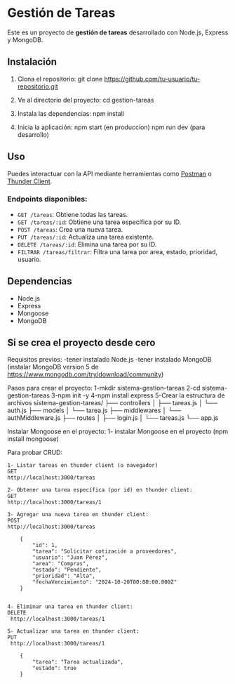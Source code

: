 # Gestión de Tareas

Este es un proyecto de **gestión de tareas** desarrollado con Node.js, Express y MongoDB.

## Instalación

1. Clona el repositorio:
    git clone https://github.com/tu-usuario/tu-repositorio.git

2. Ve al directorio del proyecto:
    cd gestion-tareas

3. Instala las dependencias: 
    npm install

4. Inicia la aplicación: 
    npm start  (en produccion)
	npm run dev (para desarrollo)


## Uso

Puedes interactuar con la API mediante herramientas como [Postman](https://www.postman.com/) o [Thunder Client](https://www.thunderclient.com/).

### Endpoints disponibles:

- `GET /tareas`: Obtiene todas las tareas.
- `GET /tareas/:id`: Obtiene una tarea específica por su ID.
- `POST /tareas`: Crea una nueva tarea.
- `PUT /tareas/:id`: Actualiza una tarea existente.
- `DELETE /tareas/:id`: Elimina una tarea por su ID.
- `FILTRAR /tareas/filtrar`: Filtra una tarea por area, estado, prioridad, usuario. 

## Dependencias

- Node.js
- Express
- Mongoose
- MongoDB

## Si se crea el proyecto desde cero

Requisitos previos:
	-tener instalado Node.js
	-tener instalado MongoDB (instalar MongoDB version 5 de https://www.mongodb.com/try/download/community)


Pasos para crear el proyecto:
	1-mkdir sistema-gestion-tareas
	2-cd sistema-gestion-tareas
	3-npm init -y
	4-npm install express
	5-Crear la estructura de archivos
		sistema-gestion-tareas/
		├── controllers
		│   ├── tareas.js
		│   └── auth.js
		├── models
		│   └── tarea.js
		├── middlewares
		│   └── authMiddleware.js
		├── routes
		│   ├── login.js
		│   └── tareas.js
		└── app.js

Instalar Mongoose en el proyecto:
	1- instalar Mongoose en el proyecto (npm install mongoose)

Para probar CRUD:

	1- Listar tareas en thunder client (o navegador)
	GET 
	http://localhost:3000/tareas

	2- Obtener una tarea específica (por id) en thunder client:
	GET
	http://localhost:3000/tareas/1

	3- Agregar una nueva tarea en thunder client:
	POST 
	http://localhost:3000/tareas

		{
    		"id": 1,
    		"tarea": "Solicitar cotización a proveedores",
    		"usuario": "Juan Pérez",
    		"area": "Compras",
    		"estado": "Pendiente",
    		"prioridad": "Alta",
    		"fechaVencimiento": "2024-10-20T00:00:00.000Z"
		}


	4- Eliminar una tarea en thunder client:
	DELETE
	 http://localhost:3000/tareas/1
	 
	5- Actualizar una tarea en thunder client: 
	PUT
	 http://localhost:3000/tareas/1

		{
			"tarea": "Tarea actualizada",
			"estado": true
		}
